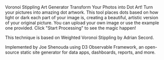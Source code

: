 Voronoi Stippling Art Generator
Transform Your Photos into Dot Art!
Turn your pictures into amazing dot artwork. This tool places dots based on how light or dark each part of your image is, creating a beautiful, artistic version of your original picture. You can upload your own image or use the example one provided. Click "Start Processing" to see the magic happen!

This technique is based on Weighted Voronoi Stippling by Adrian Secord.

Implemented by Joe Shenouda using D3 Observable Framework, an open-source static site generator for data apps, dashboards, reports, and more.

